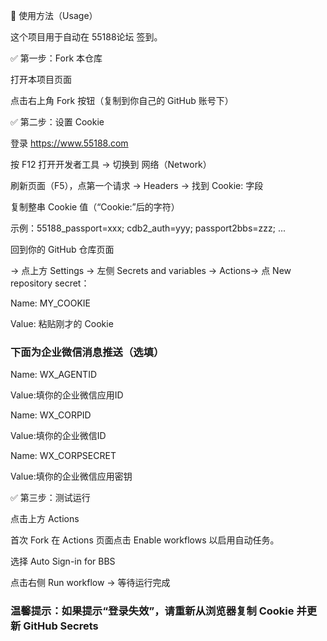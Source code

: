 📌 使用方法（Usage）

这个项目用于自动在 55188论坛 签到。

✅ 第一步：Fork 本仓库

打开本项目页面

点击右上角 Fork 按钮（复制到你自己的 GitHub 账号下）

✅ 第二步：设置 Cookie

登录 https://www.55188.com

按 F12 打开开发者工具 → 切换到 网络（Network）

刷新页面（F5），点第一个请求 → Headers → 找到 Cookie: 字段

复制整串 Cookie 值（“Cookie:”后的字符）

示例：55188_passport=xxx; cdb2_auth=yyy; passport2bbs=zzz; ...

回到你的 GitHub 仓库页面

→ 点上方 Settings → 左侧 Secrets and variables → Actions→ 点 New repository secret：

Name: MY_COOKIE

Value: 粘贴刚才的 Cookie

### 下面为企业微信消息推送（选填）

Name: WX_AGENTID

Value:填你的企业微信应用ID

Name: WX_CORPID

Value:填你的企业微信ID

Name: WX_CORPSECRET

Value:填你的企业微信应用密钥


✅ 第三步：测试运行

点击上方 Actions

首次 Fork 在 Actions 页面点击 Enable workflows 以启用自动任务。

选择 Auto Sign-in for BBS

点击右侧 Run workflow → 等待运行完成

### 温馨提示：如果提示“登录失效”，请重新从浏览器复制 Cookie 并更新 GitHub Secrets
